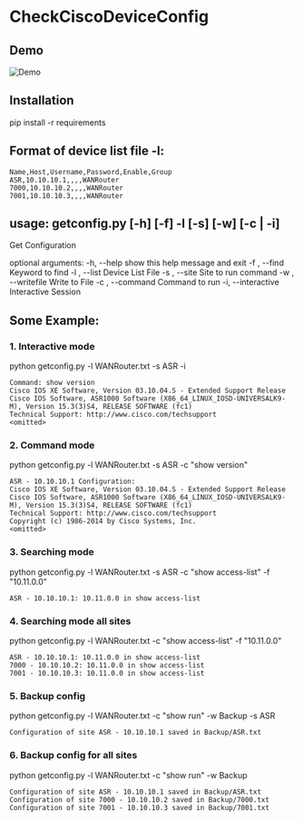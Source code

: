 # CheckCiscoDeviceConfig
## Demo
![Demo](https://github.com/tuaninbox/CheckCiscoDeviceConfig/blob/main/CheckConfig.gif?raw=true)

## Installation

pip install -r requirements

## Format of device list file -l:
```
Name,Host,Username,Password,Enable,Group
ASR,10.10.10.1,,,,WANRouter
7000,10.10.10.2,,,,WANRouter
7001,10.10.10.3,,,,WANRouter
```
## usage: getconfig.py [-h] [-f] -l  [-s] [-w] [-c  | -i]

Get Configuration

optional arguments:
  -h, --help         show this help message and exit
  -f , --find        Keyword to find
  -l , --list        Device List File
  -s , --site        Site to run command
  -w , --writefile   Write to File
  -c , --command     Command to run
  -i, --interactive  Interactive Session

## Some Example:

### 1. Interactive mode

python getconfig.py -l WANRouter.txt -s ASR -i
```
Command: show version
Cisco IOS XE Software, Version 03.10.04.S - Extended Support Release
Cisco IOS Software, ASR1000 Software (X86_64_LINUX_IOSD-UNIVERSALK9-M), Version 15.3(3)S4, RELEASE SOFTWARE (fc1)
Technical Support: http://www.cisco.com/techsupport
<omitted>
```
### 2. Command mode

python getconfig.py -l WANRouter.txt -s ASR -c "show version"
```
ASR - 10.10.10.1 Configuration:
Cisco IOS XE Software, Version 03.10.04.S - Extended Support Release
Cisco IOS Software, ASR1000 Software (X86_64_LINUX_IOSD-UNIVERSALK9-M), Version 15.3(3)S4, RELEASE SOFTWARE (fc1)
Technical Support: http://www.cisco.com/techsupport
Copyright (c) 1986-2014 by Cisco Systems, Inc.
<omitted>
```
### 3. Searching mode

python getconfig.py -l WANRouter.txt -s ASR -c "show access-list" -f "10.11.0.0"
```
ASR - 10.10.10.1: 10.11.0.0 in show access-list
```
### 4. Searching mode all sites

python getconfig.py -l WANRouter.txt -c "show access-list" -f "10.11.0.0"
```
ASR - 10.10.10.1: 10.11.0.0 in show access-list
7000 - 10.10.10.2: 10.11.0.0 in show access-list
7001 - 10.10.10.3: 10.11.0.0 in show access-list
```
### 5. Backup config

python getconfig.py -l WANRouter.txt -c "show run" -w Backup -s ASR
```
Configuration of site ASR - 10.10.10.1 saved in Backup/ASR.txt
```
### 6. Backup config for all sites

python getconfig.py -l WANRouter.txt -c "show run" -w Backup 
```
Configuration of site ASR - 10.10.10.1 saved in Backup/ASR.txt
Configuration of site 7000 - 10.10.10.2 saved in Backup/7000.txt
Configuration of site 7001 - 10.10.10.3 saved in Backup/7001.txt
```

